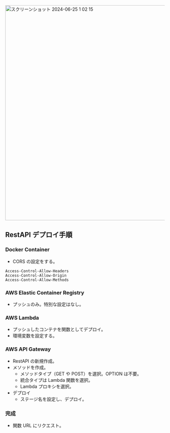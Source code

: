 <img width="678" alt="スクリーンショット 2024-06-25 1 02 15" src="https://github.com/Arata1202/NextBlogApp_RestAPI/assets/142312848/f2438121-43a5-4959-ad03-97cd94f2da51">

## RestAPI デプロイ手順

### Docker Container

- CORS の設定をする。

```
Access-Control-Allow-Headers
Access-Control-Allow-Origin
Access-Control-Allow-Methods
```

### AWS Elastic Container Registry

- プッシュのみ。特別な設定はなし。

### AWS Lambda

- プッシュしたコンテナを関数としてデプロイ。
- 環境変数を設定する。

### AWS API Gateway

- RestAPI の新規作成。
- メソッドを作成。
  - メソッドタイプ（GET や POST）を選択。OPTION は不要。
  - 統合タイプは Lambda 関数を選択。
  - Lambda プロキシを選択。
- デプロイ
  - ステージ名を設定し、デプロイ。

### 完成

- 関数 URL にリクエスト。
